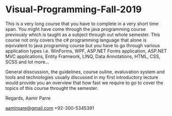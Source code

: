 # Visual-Programming-Fall-2019
This is a very long course that you have to complete in a very short time span. You might have come through the java programming course previously which is taught as a subject through out whole semester. This course not only covers the c# programming language that alone is eqvivalent to java programing course but you have to go through various application types i.e. WinForms, WPF, ASP.NET Forms application, ASP.NET MVC applications, Entity Framwork, LINQ, Data Annotations, HTML, CSS, SCSS and lot more...

General disscussion, the guidelines, course ouline, evaluvation system and tools and technologies usually discussed in my first introductory lecture would provide you an overview that how fast we require to go to cover the topics of this course throught the semester. 

Regards,
Aamir Parre

aamirpare@gmail.com
+92-300-5345391

